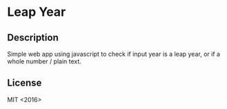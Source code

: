 # Leap Year

## Description
Simple web app using javascript to check if input year is a leap year, or if a whole number / plain text.

## License
MIT <2016> <Epicodus>